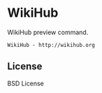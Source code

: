 WikiHub
=======

WikiHub preview command.

  
    WikiHub - http://wikihub.org

## License
BSD License
